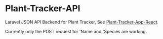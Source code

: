 # Plant-Tracker-API

Laravel JSON API Backend for Plant Tracker, See [Plant-Tracker-App-React](https://github.com/dylpark/Plant-Tracker-App-React/). 

Currently only the POST request for 'Name and 'Species are working.
